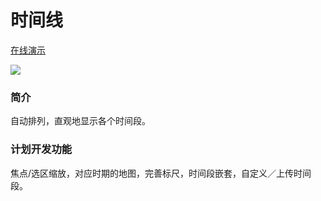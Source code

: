 <h1>时间线</h1>

<a href="http://gonnavis.com/timeline" target="_blank">在线演示</a>

<img src="http://gonnavis.com/timeline/preview2.png">

<h3>简介</h3>
<p>自动排列，直观地显示各个时间段。</p> 

<h3>计划开发功能</h3>
<p>焦点/选区缩放，对应时期的地图，完善标尺，时间段嵌套，自定义／上传时间段。 </p>
